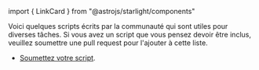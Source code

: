 import { LinkCard } from "@astrojs/starlight/components"

Voici quelques scripts écrits par la communauté qui sont utiles pour diverses tâches. Si vous avez un script que vous pensez devoir être inclus, veuillez soumettre une pull request pour l'ajouter à cette liste.

<LinkCard title="Grumpy Dev" description="Let the grumpy senior dev review your code with this MCP server" href="https://github.com/sinedied/grumpydev-mcp/blob/main/genaisrc/review-code.genai.js" />

* [Soumettez votre script](https://github.com/microsoft/genaiscript/edit/dev/docs/src/content/docs/samples/awesome.mdx).
